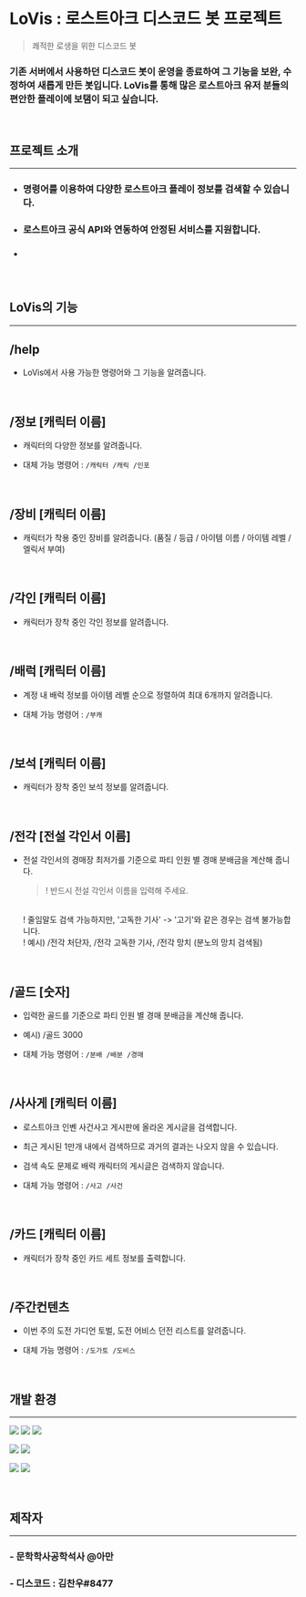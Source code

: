 # LoVis : 로스트아크 디스코드 봇 프로젝트
> 쾌적한 로생을 위한 디스코드 봇

 ### 기존 서버에서 사용하던 디스코드 봇이 운영을 종료하여 그 기능을 보완, 수정하여 새롭게 만든 봇입니다. LoVis를 통해 많은 로스트아크 유저 분들의 편안한 플레이에 보탬이 되고 싶습니다.


<BR>

## 프로젝트 소개
---
- ### 명령어를 이용하여 다양한 로스트아크 플레이 정보를 검색할 수 있습니다.
- ### 로스트아크 공식 API와 연동하여 안정된 서비스를 지원합니다.
- ### 
<BR>


## LoVis의 기능
---
## /help
- LoVis에서 사용 가능한 명령어와 그 기능을 알려줍니다.

<br>

## /정보 [캐릭터 이름]
- 캐릭터의 다양한 정보를 알려줍니다.

- 대체 가능 명령어 : `/캐릭터 /캐릭 /인포`

<br>

## /장비 [캐릭터 이름]
- 캐릭터가 착용 중인 장비를 알려줍니다. (품질 / 등급 / 아이템 이름 / 아이템 레벨 / 엘릭서 부여)

<br>

## /각인 [캐릭터 이름]
- 캐릭터가 장착 중인 각인 정보를 알려줍니다.

<br>

## /배럭 [캐릭터 이름]
- 계정 내 배럭 정보를 아이템 레벨 순으로 정렬하여 최대 6개까지 알려줍니다.

- 대체 가능 명령어 : `/부캐`

<br>

## /보석 [캐릭터 이름]
- 캐릭터가 장착 중인 보석 정보를 알려줍니다.

<br>

## /전각 [전설 각인서 이름]
- 전설 각인서의 경매장 최저가를 기준으로 파티 인원 별 경매 분배금을 계산해 줍니다.

    >! 반드시 전설 각인서 이름을 입력해 주세요.
    <br>
    ! 줄임말도 검색 가능하지만, '고독한 기사' -> '고기'와 같은 경우는 검색 불가능합니다.
    <br>
    ! 예시) /전각 처단자, /전각 고독한 기사, /전각 망치 (분노의 망치 검색됨)

<br>

## /골드 [숫자]
- 입력한 골드를 기준으로 파티 인원 별 경매 분배금을 계산해 줍니다.

- 예시) /골드 3000

- 대체 가능 명령어 : `/분배 /배분 /경매`

<br>

## /사사게 [캐릭터 이름]
- 로스트아크 인벤 사건사고 게시판에 올라온 게시글을 검색합니다.

- 최근 게시된 1만개 내에서 검색하므로 과거의 결과는 나오지 않을 수 있습니다.

- 검색 속도 문제로 배럭 캐릭터의 게시글은 검색하지 않습니다.

- 대체 가능 명령어 : `/사고 /사건`

<br>

## /카드 [캐릭터 이름]
- 캐릭터가 장착 중인 카드 세트 정보를 출력합니다.

<br>

## /주간컨텐츠
- 이번 주의 도전 가디언 토벌, 도전 어비스 던전 리스트를 알려줍니다.

- 대체 가능 명령어 : `/도가토 /도비스`

<BR>

## 개발 환경
----
<img src="https://img.shields.io/badge/Python_3.8-3776AB?style=for-the-badge&logo=Python&logoColor=white"> <img src="https://img.shields.io/badge/discord.py_1.7.3-5865F2?style=for-the-badge&logo=discord&logoColor=white"> <img src="https://img.shields.io/badge/Vscode-007ACC?style=for-the-badge&logo=visual studio code&logoColor=white">

<img src="https://img.shields.io/badge/docker-2496ED?style=for-the-badge&logo=docker&logoColor=white"> <img src="https://img.shields.io/badge/Amazon_AWS-232F3E?style=for-the-badge&logo=AmazonAWS&logoColor=white">

<img src="https://img.shields.io/badge/git-F05032?style=for-the-badge&logo=git&logoColor=white"> <img src="https://img.shields.io/badge/github-181717?style=for-the-badge&logo=github&logoColor=white">


<br>

## 제작자
---
### - 문학학사공학석사 @아만
### - 디스코드 : 김찬우#8477